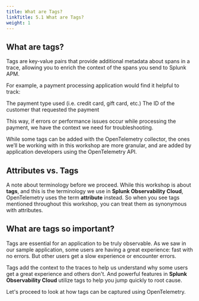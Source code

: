 ```yaml
---
title: What are Tags?
linkTitle: 5.1 What are Tags? 
weight: 1
---
```


## What are tags? 

Tags are key-value pairs that provide additional metadata about spans in a trace, allowing you to enrich the context of the spans you send to Splunk APM.

For example, a payment processing application would find it helpful to track:

The payment type used (i.e. credit card, gift card, etc.)
The ID of the customer that requested the payment

This way, if errors or performance issues occur while processing the payment, we have the context we need for troubleshooting.

While some tags can be added with the OpenTelemetry collector, the ones we’ll be working with in this workshop are more granular, and are added by application developers using the OpenTelemetry API. 

## Attributes vs. Tags

A note about terminology before we proceed. While this workshop is about **tags**, and this is the terminology we use in **Splunk Observability Cloud**, OpenTelemetry uses the term **attribute** instead. So when you see tags mentioned throughout this workshop, you can treat them as synonymous with attributes.

## What are tags so important? 

Tags are essential for an application to be truly observable. As we saw in our sample application, some users are having a great experience: fast with no errors. But other users get a slow experience or encounter errors.  

Tags add the context to the traces to help us understand why some users get a great experience and others don't.  And powerful features in **Splunk Observability Cloud** utilize tags to help you jump quickly to root cause. 

Let's proceed to look at how tags can be captured using OpenTelemetry. 
